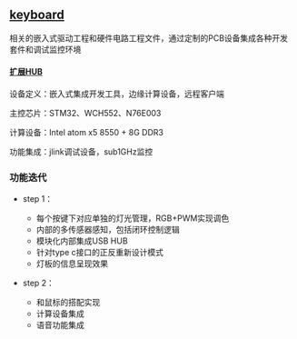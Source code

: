 ﻿## [keyboard](https://github.com/lite-life/elite) 


相关的嵌入式驱动工程和硬件电路工程文件，通过定制的PCB设备集成各种开发套件和调试监控环境

#### [扩展HUB](../hub/) 

设备定义：嵌入式集成开发工具，边缘计算设备，远程客户端

主控芯片：STM32、WCH552、N76E003

计算设备：Intel atom x5 8550 + 8G DDR3

功能集成：jlink调试设备，sub1GHz监控


### 功能迭代

- step 1：
	* 每个按键下对应单独的灯光管理，RGB+PWM实现调色
	* 内部的多传感器感知，包括闭环控制逻辑
	* 模块化内部集成USB HUB
	* 针对type c接口的正反重新设计模式
	* 灯板的信息呈现效果
	
- step 2：
	* 和鼠标的搭配实现
	* 计算设备集成
	* 语音功能集成